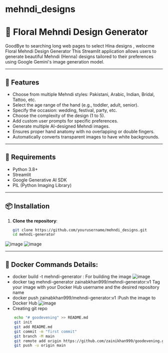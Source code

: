 # mehndi_designs
# 🌸 Floral Mehndi Design Generator
GoodBye to searching long web pages to select Hina designs , welocme Floral Mehndi Design Generator
This Streamlit application allows users to generate beautiful Mehndi (Henna) designs tailored to their preferences using Google Gemini's image generation model.

---

## 🚀 Features

- Choose from multiple Mehndi styles: Pakistani, Arabic, Indian, Bridal, Tattoo, etc.
- Select the age range of the hand (e.g., toddler, adult, senior).
- Specify the occasion: wedding, festival, party, etc.
- Choose the complexity of the design (1 to 5).
- Add custom user prompts for specific preferences.
- Generate multiple AI-designed Mehndi images.
- Ensures proper hand anatomy with no overlapping or double fingers.
- Automatically converts transparent images to have white backgrounds.

---

## 🧰 Requirements

- Python 3.8+
- Streamlit
- Google Generative AI SDK
- PIL (Python Imaging Library)

---

## 📦 Installation

1. **Clone the repository**:
   ```bash
   git clone https://github.com/yourusername/mehndi_designs.git
   cd mehndi-generator
![image](https://github.com/user-attachments/assets/4f9affa6-5dac-45db-b566-eebf662ae73e)
![image](https://github.com/user-attachments/assets/f0fad538-09e4-405c-a74c-4c3f22334ab8)


---
## 🐳 Docker Commands Details:
-  docker build -t mehndi-generator : For building the image
  ![image](https://github.com/user-attachments/assets/104359ba-d58e-44a1-9e8b-9d2e1563f6a1)
-  docker tag mehndi-generator zainabkhan999/mehndi-generator:v1   Tag your image with your Docker Hub username and the desired repository name
-  docker push zainabkhan999/mehndi-generator:v1 :Push the image to Docker Hub
  ![image](https://github.com/user-attachments/assets/7cd9c436-b225-4806-b3fa-cd66f5bfd253)
-  Creating git repo
  ```bash
      echo "# goodevening" >> README.md
      git init
      git add README.md
      git commit -m "first commit"
      git branch -M main
      git remote add origin https://github.com/zainikhan999/goodevening.git
      git push -u origin main 


